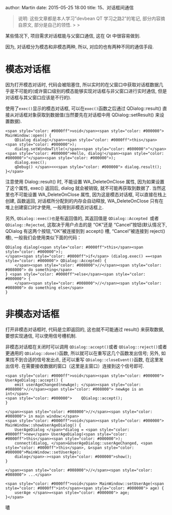 author: Martin
date: 2015-05-25 18:00
title: 15、对话框间通信

<blockquote>说明: 这些文章都是本人学习”devbean QT 学习之路2”的笔记, 部分内容摘自原文, 部分是自己的领悟.
>
> </blockquote>

某些情况下, 项目需求对话框能与父窗口通信, 这在 Qt 中很容易做到.

因为, 对话框分为模态和非模态两种, 所以, 对应的也有两种不同的通信手段.

# 模态对话框

因为打开模态对话时, 代码会被阻塞住, 所以实时的在父窗口中获取对话框数据几乎是不可能的(或许窗口级别的模态能够实现对话框与非父窗口进行实时通信, 但是对话框与其父窗口应该是不行的).

使用了`exec()`显示的模态对话框, 可以在`exec()`函数之后通过 QDialog::result() 直接从对话框对象获取到数据值(当然要先在对话框中用 QDialog::setResult() 来设置数据).


    <span style="color: #0000ff">void</span><span style="color: #000000"> MainWindow::open() {
        QDialog dialog(</span><span style="color: #0000ff">this</span><span style="color: #000000">);
        dialog.setWindowTitle(</span><span style="color: #800000">"</span><span style="color: #800000">Hello, dialog!</span><span style="color: #800000">"</span><span style="color: #000000">);
        dialog.exec();
        qDebug() </span><<<span style="color: #000000"> dialog.result();
    }</span>

注意使用 Dialog::result() 时, 不能设置 WA_DeleteOnClose 属性, 因为如果设置了这个属性, exec() 返回后, dialog 就会被销毁, 就不可能再获取到数据了.
当然这里也不可能设置 WA_DeleteOnClose 属性, 因为这是模态对话框, 可以直接在栈上创建, 函数返回, 对话框所分配到的内存会自动释放, WA_DeleteOnClose 只有在堆上创建窗口时才使用, 一般用到非模态对话框上.




另外, `QDialog::exec()也`是有返回值的, 其返回值是 `QDialog::Accepted `或者 `QDialog::Rejected`, 这取决于用户点击的是 “OK”还是 “Cancel”按钮(默认情况下, QDialog 有这两个按钮,“OK”被连接到到 accept() 槽, “Cancel”被连接到 reject() 槽), 一般我们会使用类似下面的代码：



    QDialog dialog(<span style="color: #0000ff">this</span><span style="color: #000000">);
    </span><span style="color: #0000ff">if</span> (dialog.exec() ==<span style="color: #000000"> QDialog::Accepted) {
        </span><span style="color: #008000">//</span><span style="color: #008000"> do something</span>
    } <span style="color: #0000ff">else</span><span style="color: #000000"> {
        </span><span style="color: #008000">//</span><span style="color: #008000"> do something else</span>
    }




#




# 非模态对话框




打开非模态对话框时, 代码是立即返回的, 这也就不可能通过 result() 来获取数据, 要想实现通信, 可以使用信号槽机制.




非模态对话框在关闭时可以调用 `QDialog::accept()`或者 `QDialog::reject()`或者更通用的 `QDialog::done()`函数, 所以就可以在重写这几个函数发出信号;
另外, 如果找不到合适的信号发出点, 还可以重写 `QDialog::closeEvent()`函数, 在这里发出信号. 在需要接收数据的窗口（这里是主窗口）连接到这个信号即可.



    <span style="color: #0000ff">void</span><span style="color: #000000"> UserAgeDialog::accept() {
        emit userAgeChanged(newAge); </span><span style="color: #008000">//</span><span style="color: #008000"> newAge is an int</span>
    <span style="color: #000000">    QDialog::accept();
    }

    </span><span style="color: #008000">//</span><span style="color: #008000"> in main window:</span>
    <span style="color: #0000ff">void</span><span style="color: #000000"> MainWindow::showUserAgeDialog() {
        UserAgeDialog </span>*dialog = <span style="color: #0000ff">new</span> UserAgeDialog(<span style="color: #0000ff">this</span><span style="color: #000000">);
        connect(dialog, </span>&UserAgeDialog::userAgeChanged, <span style="color: #0000ff">this</span>, &<span style="color: #000000">MainWindow::setUserAge);
        dialog</span>-><span style="color: #000000">show();
    }

    </span><span style="color: #008000">//</span><span style="color: #008000"> ...</span>

    <span style="color: #0000ff">void</span> MainWindow::setUserAge(<span style="color: #0000ff">int</span><span style="color: #000000"> age) {
        userAge </span>=<span style="color: #000000"> age;
    }</span>
嚍
